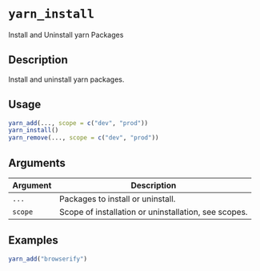 # `yarn_install`

Install and Uninstall yarn Packages


## Description

Install and uninstall yarn packages.


## Usage

```r
yarn_add(..., scope = c("dev", "prod"))
yarn_install()
yarn_remove(..., scope = c("dev", "prod"))
```


## Arguments

Argument      |Description
------------- |----------------
`...`     |     Packages to install or uninstall.
`scope`     |     Scope of installation or uninstallation, see scopes.


## Examples

```r
yarn_add("browserify")
```


